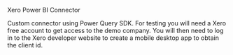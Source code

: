 Xero Power BI Connector

Custom connector using Power Query SDK. 
For testing you will need a Xero free account to get access to the demo company. 
You will then need to log in to the Xero developer website to create a mobile desktop app to obtain the client id.
